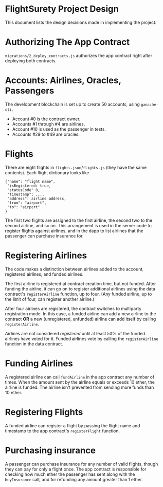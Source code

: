 # FlightSurety Project Design

This document lists the design decisions made in implementing the
project.

# Authorizing The App Contract

`migrations/2_deploy_contracts.js` authorizes the app contract right
after deploying both contracts.

# Accounts: Airlines, Oracles, Passengers

The development blockchain is set up to create 50 accounts, using `ganache-cli`.

* Account #0 is the contract owner.
* Accounts #1 through #4 are airlines.
* Account #10 is used as the passenger in tests.
* Accounts #29 to #49 are oracles.

# Flights

There are eight flights in `flights.json`/`flights.js` (they have the
same contents).  Each flight dictionary looks like

    {"name": "flight name",
     "isRegistered: true,
     "statusCode" 0,
     "timestamp": ...,
     "address": airline address,
     "from": "airport",
     "to": "airport"
    }

The first two flights are assigned to the first airline, the second
two to the second airline, and so on.  This arrangement is used in the
server code to register flights against airlines, and in the dapp to
list airlines that the passenger can purchase insurance for.

# Registering Airlines

The code makes a distinction between airlines added to the account,
registered airlines, and funded airlines.

The first airline is registered at contract creation time, but not
funded.  After funding the airline, it can go on to register
additional airlines using the data contract's `registerAirline`
function, up to four.  (Any funded airline, up to the limit of four,
can register another airline.)

After four airlines are registered, the contract switches to
multiparty registration mode.  In this case, a funded airline can add
a new airline to the contract **OR** a new (unregistered, unfunded)
airline can add itself by calling `registerAirline`.

Airlines are not considered *registered* until at least 50% of the
funded airlines have voted for it.  Funded airlines vote by calling
the `registerAirline` function in the data contract.

# Funding Airlines

A registered airline can call `fundAirline` in the app contract any
number of times.  When the amount sent by the airline equals or
exceeds 10 ether, the airline is funded.  The airline isn't prevented
from sending more funds than 10 ether.

# Registering Flights

A funded airline can register a flight by passing the flight name and
timestamp to the app contract's `registerFlight` function.

# Purchasing insurance

A passenger can purchase insurance for any number of valid flights,
though they can pay for only a flight once.  The app contract is
responsible for checking how much ether the passenger has sent along
with the `buyInsurance` call, and for refunding any amount greater
than 1 ether.
